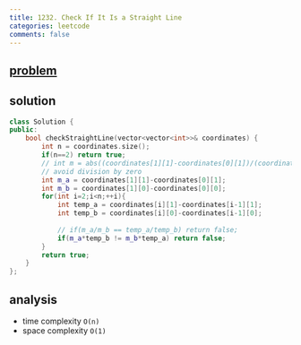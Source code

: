 ```yaml
---
title: 1232. Check If It Is a Straight Line
categories: leetcode
comments: false
---
```


## [problem](https://leetcode.com/problems/check-if-it-is-a-straight-line/)

## solution
```c++
class Solution {
public:
    bool checkStraightLine(vector<vector<int>>& coordinates) {
        int n = coordinates.size();
        if(n==2) return true;
        // int m = abs((coordinates[1][1]-coordinates[0][1])/(coordinates[1][0]-coordinates[0][0]) );
        // avoid division by zero
        int m_a = coordinates[1][1]-coordinates[0][1];
        int m_b = coordinates[1][0]-coordinates[0][0];
        for(int i=2;i<n;++i){
            int temp_a = coordinates[i][1]-coordinates[i-1][1];
            int temp_b = coordinates[i][0]-coordinates[i-1][0];
            
            // if(m_a/m_b == temp_a/temp_b) return false;
            if(m_a*temp_b != m_b*temp_a) return false;
        }
        return true;
    }
};   
```
## analysis
- time complexity `O(n)`
- space complexity `O(1)`